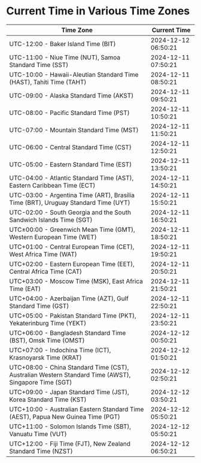 # Current Time in Various Time Zones

| Time Zone | Current Time |
|-----------|--------------|
| UTC-12:00 - Baker Island Time (BIT) | 2024-12-12 06:50:21 |
| UTC-11:00 - Niue Time (NUT), Samoa Standard Time (SST) | 2024-12-11 07:50:21 |
| UTC-10:00 - Hawaii-Aleutian Standard Time (HAST), Tahiti Time (TAHT) | 2024-12-11 08:50:21 |
| UTC-09:00 - Alaska Standard Time (AKST) | 2024-12-11 09:50:21 |
| UTC-08:00 - Pacific Standard Time (PST) | 2024-12-11 10:50:21 |
| UTC-07:00 - Mountain Standard Time (MST) | 2024-12-11 11:50:21 |
| UTC-06:00 - Central Standard Time (CST) | 2024-12-11 12:50:21 |
| UTC-05:00 - Eastern Standard Time (EST) | 2024-12-11 13:50:21 |
| UTC-04:00 - Atlantic Standard Time (AST), Eastern Caribbean Time (ECT) | 2024-12-11 14:50:21 |
| UTC-03:00 - Argentina Time (ART), Brasília Time (BRT), Uruguay Standard Time (UYT) | 2024-12-11 15:50:21 |
| UTC-02:00 - South Georgia and the South Sandwich Islands Time (SGT) | 2024-12-11 16:50:21 |
| UTC±00:00 - Greenwich Mean Time (GMT), Western European Time (WET) | 2024-12-11 18:50:21 |
| UTC+01:00 - Central European Time (CET), West Africa Time (WAT) | 2024-12-11 19:50:21 |
| UTC+02:00 - Eastern European Time (EET), Central Africa Time (CAT) | 2024-12-11 20:50:21 |
| UTC+03:00 - Moscow Time (MSK), East Africa Time (EAT) | 2024-12-11 21:50:21 |
| UTC+04:00 - Azerbaijan Time (AZT), Gulf Standard Time (GST) | 2024-12-11 22:50:21 |
| UTC+05:00 - Pakistan Standard Time (PKT), Yekaterinburg Time (YEKT) | 2024-12-11 23:50:21 |
| UTC+06:00 - Bangladesh Standard Time (BST), Omsk Time (OMST) | 2024-12-12 00:50:21 |
| UTC+07:00 - Indochina Time (ICT), Krasnoyarsk Time (KRAT) | 2024-12-12 01:50:21 |
| UTC+08:00 - China Standard Time (CST), Australian Western Standard Time (AWST), Singapore Time (SGT) | 2024-12-12 02:50:21 |
| UTC+09:00 - Japan Standard Time (JST), Korea Standard Time (KST) | 2024-12-12 03:50:21 |
| UTC+10:00 - Australian Eastern Standard Time (AEST), Papua New Guinea Time (PGT) | 2024-12-12 05:50:21 |
| UTC+11:00 - Solomon Islands Time (SBT), Vanuatu Time (VUT) | 2024-12-12 05:50:21 |
| UTC+12:00 - Fiji Time (FJT), New Zealand Standard Time (NZST) | 2024-12-12 06:50:21 |

